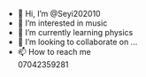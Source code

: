 - 👋 Hi, I’m @Seyi202010
- 👀 I’m interested in music
- 🌱 I’m currently learning physics
- 💞️ I’m looking to collaborate on ...
- 📫 How to reach me  
07042359281
<!---
Seyi202010/Seyi202010 is a ✨ special ✨ repository because its `README.md` (this file) appears on your GitHub profile.
You can click the Preview link to take a look at your changes.
--->
